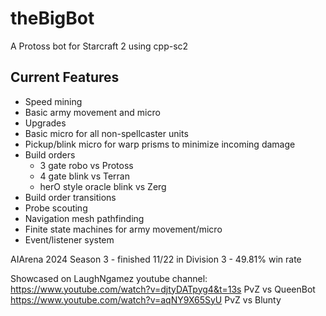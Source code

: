 # theBigBot
A Protoss bot for Starcraft 2 using cpp-sc2

## Current Features
 - Speed mining
 - Basic army movement and micro
 - Upgrades
 - Basic micro for all non-spellcaster units
 - Pickup/blink micro for warp prisms to minimize incoming damage
 - Build orders
	- 3 gate robo vs Protoss
	- 4 gate blink vs Terran
	- herO style oracle blink vs Zerg
 - Build order transitions
 - Probe scouting
 - Navigation mesh pathfinding
 - Finite state machines for army movement/micro
 - Event/listener system


AIArena 2024 Season 3 - finished 11/22 in Division 3 - 49.81% win rate

Showcased on LaughNgamez youtube channel:
https://www.youtube.com/watch?v=djtyDATpyg4&t=13s PvZ vs QueenBot
https://www.youtube.com/watch?v=aqNY9X65SyU PvZ vs Blunty